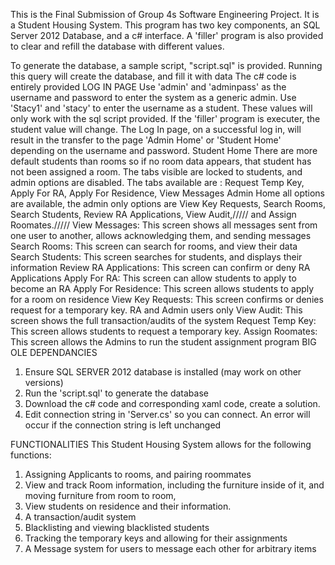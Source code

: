 This is the Final Submission of Group 4s Software Engineering Project. It is a Student Housing System.
This program has two key components, an SQL Server 2012 Database, and a c# interface.
A 'filler' program is also provided to clear and refill the database with different values.

To generate the database, a sample script, "script.sql" is provided. Running this query will create the database, and fill it with data
The c# code is entirely provided
 LOG IN PAGE
Use 'admin' and 'adminpass' as the username and password to enter the system as a generic admin.
Use 'Stacy1' and 'stacy' to enter the username as a student.
These values will only work with the sql script provided. If the 'filler' program is executer, the student value will change.
The Log In page, on a successful log in, will result in the transfer to the page 'Admin Home' or 'Student Home' depending on the username and password.
 Student Home
There are more default students than rooms so if no room data appears, that student has not been assigned a room.
The tabs visible are locked to students, and admin options are disabled.
 The tabs available are : Request Temp Key, Apply For RA, Apply For Residence, View Messages
 Admin Home
all options are available, the admin only options are View Key Requests, Search Rooms, Search Students, Review RA Applications, View Audit,///// and Assign Roomates./////
 View Messages: This screen shows all messages sent from one user to another, allows acknowledging them, and sending messages
Search Rooms: This screen can search for rooms, and view their data
Search Students: This screen searches for students, and displays their information
Review RA Applications: This screen can confirm or deny RA Applications
Apply For RA: This screen can allow students to apply to become an RA
Apply For Residence: This screen allows students to apply for a room on residence
View Key Requests: This screen confirms or denies request for a temporary key. RA and Admin users only
View Audit: This screen shows the full transaction/audits of the system
Request Temp Key: This screen allows students to request a temporary key.
Assign Roomates: This screen allows the Admins to run the student assignment program
 BIG OLE DEPENDANCIES
1. Ensure SQL SERVER 2012 database is installed (may work on other versions)
2. Run the 'script.sql' to generate the database
3. Download the c# code and corresponding xaml code, create a solution.
4. Edit connection string in 'Server.cs' so you can connect. An error will occur if the connection string is left unchanged

 FUNCTIONALITIES
This Student Housing System allows for the following functions:
1. Assigning Applicants to rooms, and pairing roommates
2. View and track Room information, including the furniture inside of it, and moving furniture from room to room,
3. View students on residence and their information.
4. A transaction/audit system
5. Blacklisting and viewing blacklisted students
6. Tracking the temporary keys and allowing for their assignments
7. A Message system for users to message each other for arbitrary items
